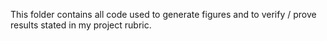 This folder contains all code used to generate figures and to verify / prove results stated in my project rubric.

